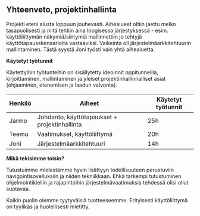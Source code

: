 ## Yhteenveto, projektinhallinta

Projekti eteni alusta loppuun jouhevasti. Aihealueet oltiin jaettu melko tasapuolisesti ja niitä tehtiin aina loogisessa järjestyksessä - esim. käyttöliittymän näkymiä/siirtymiä mallinnettiin jo tehtyjä käyttötapausskenaarioita vastaaviksi. Vaikeinta oli järjestelmäarkkitehtuurin mallintaminen. Tästä syystä Joni työsti vain yhtä aihealuetta.

**Käytetyt työtunnit**

Käytettyihin työtunteihin on sisällytetty ideoinnit oppitunneilla, kirjoittaminen, mallintaminen ja yleiset projektinhallinnalliset asiat (ohjaaminen, etenemisen ja laadun valvonta).

| Henkilö | Aiheet | Käytetyt työtunnit |
|---------|-----------------------------|--------------------|
| Jarmo | Johdanto, käyttötapaukset + projektinhallinta | 25h |
| Teemu | Vaatimukset, käyttöliittymä | 20h |
| Joni | Järjestelmäarkkitehtuuri | 14h |

**Mikä tekisimme toisin?**

Tutustuimme mielestämme hyvin lisättyyn todellisuuteen perustuviin navigointisovelluksiin ja niiden tekniikkaan. Ehkä tarkempi tutustuminen ohjelmointikieliin ja rajapintoihin järjestelmävaatimuksia tehdessä olisi ollut suotavaa.

Kaikin puolin olemme tyytyväisiä tuotteeseemme. Erityisesti käyttöliittymä on tyylikäs ja huolellisesti mietitty.
